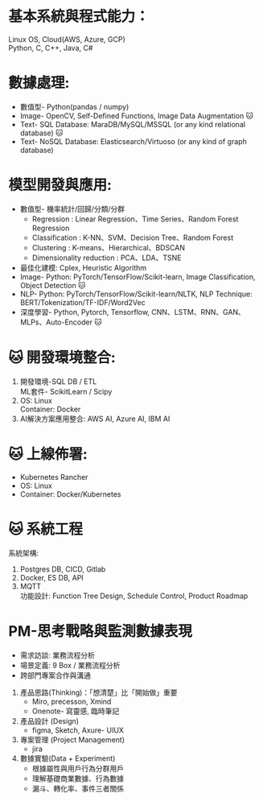 

# 基本系統與程式能力：
Linux OS, Cloud(AWS, Azure, GCP)  
Python, C, C++, Java, C#  

# 數據處理: 
- 數值型- Python(pandas / numpy)  
- Image- OpenCV, Self-Defined Functions, Image Data Augmentation  :cat:    
- Text- SQL Database: MaraDB/MySQL/MSSQL (or any kind relational database)  :cat:    
- Text- NoSQL Database: Elasticsearch/Virtuoso (or any kind of graph database)  

# 模型開發與應用:
- 數值型- 機率統計/回歸/分類/分群
    - Regression : Linear Regression、Time Series、Random Forest Regression  
    - Classification : K-NN、SVM、Decision Tree、Random Forest  
    - Clustering : K-means、Hierarchical、BDSCAN  
    - Dimensionality reduction : PCA、LDA、TSNE  
- 最佳化建模: Cplex, Heuristic Algorithm
- Image- Python: PyTorch/TensorFlow/Scikit-learn, Image Classification, Object Detection  :cat:    
- NLP-  Python: PyTorch/TensorFlow/Scikit-learn/NLTK, NLP Technique: BERT/Tokenization/TF-IDF/Word2Vec  
- 深度學習- Python, Pytorch, Tensorflow, CNN、LSTM、RNN、GAN、MLPs、Auto-Encoder  :cat:   

# :cat: 開發環境整合: 
1. 開發環境-SQL DB / ETL  
ML套件- ScikitLearn / Scipy  
2. OS: Linux  
Container: Docker  
3. AI解決方案應用整合: AWS AI, Azure AI, IBM AI  
# :cat: 上線佈署:   
- Kubernetes Rancher  
- OS: Linux  
- Container: Docker/Kubernetes  
# :cat: 系統工程
系統架構:   
1.	Postgres DB, CICD, Gitlab  
2.	Docker, ES DB,  API  
3.	MQTT  
功能設計: Function Tree Design, Schedule Control, Product Roadmap

# PM-思考戰略與監測數據表現
- 需求訪談: 業務流程分析  
- 場景定義: 9 Box / 業務流程分析  
- 跨部門專案合作與溝通  
1. 產品思路(Thinking)：「想清楚」比「開始做」重要    
    - Miro, precesson, Xmind    
    - Onenote- 寫靈感, 臨時筆記    
2. 產品設計 (Design)    
    - figma, Sketch, Axure- UIUX     
3. 專案管理 (Project Management)    
    - jira    
4. 數據實驗(Data + Experiment)   
    - 根據屬性與用戶行為分群用戶   
    - 理解基礎商業數據、行為數據   
    - 漏斗、轉化率、事件三者關係   


